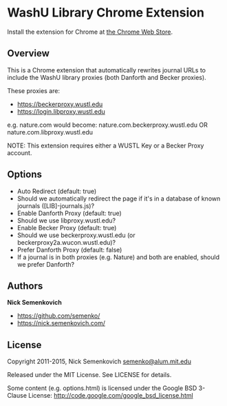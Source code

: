 # WashU Library Chrome Extension

Install the extension for Chrome at [the Chrome Web Store](https://chrome.google.com/webstore/detail/amamhphjnhlgdpjhfmnkikcingjfoeao).

## Overview

This is a Chrome extension that automatically rewrites journal URLs to include
the WashU library proxies (both Danforth and Becker proxies).

These proxies are:

 * https://beckerproxy.wustl.edu
 * https://login.libproxy.wustl.edu

e.g. nature.com would become: nature.com.beckerproxy.wustl.edu OR nature.com.libproxy.wustl.edu


NOTE: This extension requires either a WUSTL Key or a Becker Proxy account.

## Options

 * Auto Redirect (default: true)
  * Should we automatically redirect the page if it's in a database of known journals ([LIB]-journals.js)?
 * Enable Danforth Proxy (default: true)
  * Should we use libproxy.wustl.edu?
 * Enable Becker Proxy (default: true)
  * Should we use beckerproxy.wustl.edu (or beckerproxy2a.wucon.wustl.edu)?
 * Prefer Danforth Proxy (default: false)
  * If a journal is in both proxies (e.g. Nature) and both are enabled, should we prefer Danforth?


## Authors
**Nick Semenkovich**

+ https://github.com/semenko/
+ https://nick.semenkovich.com/

## License
Copyright 2011-2015, Nick Semenkovich <semenko@alum.mit.edu>

Released under the MIT License. See LICENSE for details.

Some content (e.g. options.html) is licensed under the Google BSD 3-Clause License:
http://code.google.com/google_bsd_license.html
